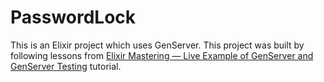 # PasswordLock

This is an Elixir project which uses GenServer. This project was built by following lessons from [Elixir Mastering — Live Example of GenServer and GenServer Testing](https://medium.com/blackode/live-example-of-genserver-and-genserver-testing-ed55c8eb4f76) tutorial.
